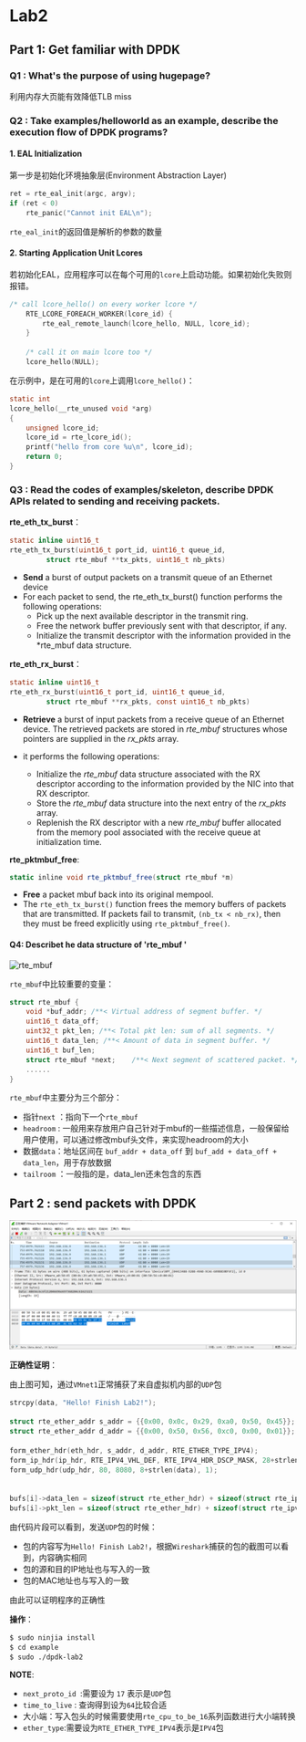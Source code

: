 # Lab2

## Part 1: Get familiar with DPDK

### Q1 : What's the purpose of using hugepage?

利用内存大页能有效降低TLB miss



### Q2 : Take examples/helloworld as an example, describe the execution flow of DPDK programs?

#### 1. EAL Initialization

第一步是初始化环境抽象层(Environment Abstraction Layer)

```c
ret = rte_eal_init(argc, argv);
if (ret < 0)
	rte_panic("Cannot init EAL\n");
```

`rte_eal_init`的返回值是解析的参数的数量



#### 2. Starting Application Unit Lcores

若初始化EAL，应用程序可以在每个可用的`lcore`上启动功能。如果初始化失败则报错。

```c
/* call lcore_hello() on every worker lcore */
	RTE_LCORE_FOREACH_WORKER(lcore_id) {
		rte_eal_remote_launch(lcore_hello, NULL, lcore_id);
	}

	/* call it on main lcore too */
	lcore_hello(NULL);
```

在示例中，是在可用的`lcore`上调用`lcore_hello()`：

```c
static int
lcore_hello(__rte_unused void *arg)
{
	unsigned lcore_id;
	lcore_id = rte_lcore_id();
	printf("hello from core %u\n", lcore_id);
	return 0;
}
```



### Q3 : Read the codes of examples/skeleton, describe DPDK APIs related to sending and receiving packets.

**rte_eth_tx_burst**：

```c
static inline uint16_t
rte_eth_tx_burst(uint16_t port_id, uint16_t queue_id,
		 struct rte_mbuf **tx_pkts, uint16_t nb_pkts)
```

* **Send** a burst of output packets on a transmit queue of an Ethernet device
* For each packet to send, the rte_eth_tx_burst() function performs the following operations:
   * Pick up the next available descriptor in the transmit ring.
   * Free the network buffer previously sent with that descriptor, if any.
   * Initialize the transmit descriptor with the information provided in the *rte_mbuf data structure.

**rte_eth_rx_burst**：

```c
static inline uint16_t
rte_eth_rx_burst(uint16_t port_id, uint16_t queue_id,
		 struct rte_mbuf **rx_pkts, const uint16_t nb_pkts)
```

* **Retrieve** a burst of input packets from a receive queue of an Ethernet device. The retrieved packets are stored in *rte_mbuf* structures whose pointers are supplied in the *rx_pkts* array.

* it performs the following operations:
   * Initialize the *rte_mbuf* data structure associated with the RX descriptor according to the information provided by the NIC into that RX descriptor.
   * Store the *rte_mbuf* data structure into the next entry of the *rx_pkts* array.
   * Replenish the RX descriptor with a new *rte_mbuf* buffer allocated from the memory pool associated with the receive queue at initialization time.

**rte_pktmbuf_free**:

```c#
static inline void rte_pktmbuf_free(struct rte_mbuf *m)
```

* **Free** a packet mbuf back into its original mempool.
* The `rte_eth_tx_burst()` function frees the memory buffers of packets that are transmitted. If packets fail to transmit, `(nb_tx < nb_rx)`, then they must be freed explicitly using `rte_pktmbuf_free()`.



#### Q4: Describet he data structure of 'rte_mbuf '

![rte_mbuf](\rte_mbuf.png)

`rte_mbuf`中比较重要的变量：

```c
struct rte_mbuf {
	void *buf_addr; /**< Virtual address of segment buffer. */
	uint16_t data_off;
	uint32_t pkt_len; /**< Total pkt len: sum of all segments. */
	uint16_t data_len; /**< Amount of data in segment buffer. */
	uint16_t buf_len;
    struct rte_mbuf *next;    /**< Next segment of scattered packet. */
	......
}
```

`rte_mbuf`中主要分为三个部分：

* 指针`next` ：指向下一个`rte_mbuf`
* `headroom` :  一般用来存放用户自己针对于mbuf的一些描述信息，一般保留给用户使用，可以通过修改mbuf头文件，来实现headroom的大小
* 数据`data`：地址区间在 `buf_addr + data_off` 到 `buf_add + data_off + data_len`，用于存放数据
* `tailroom` ：一般指的是，data_len还未包含的东西

## Part 2 : send packets with DPDK

![result](result.png)

**正确性证明**：

由上图可知，通过`VMnet1`正常捕获了来自虚拟机内部的`UDP`包

```c
strcpy(data, "Hello! Finish Lab2!");

struct rte_ether_addr s_addr = {{0x00, 0x0c, 0x29, 0xa0, 0x50, 0x45}};
struct rte_ether_addr d_addr = {{0x00, 0x50, 0x56, 0xc0, 0x00, 0x01}};

form_ether_hdr(eth_hdr, s_addr, d_addr, RTE_ETHER_TYPE_IPV4);
form_ip_hdr(ip_hdr, RTE_IPV4_VHL_DEF, RTE_IPV4_HDR_DSCP_MASK, 28+strlen(data), 0, 0, 64, 17, rte_ipv4_cksum(ip_hdr), RTE_IPV4(192,168,136,9),RTE_IPV4(192,168,136,1));
form_udp_hdr(udp_hdr, 80, 8080, 8+strlen(data), 1);

		
bufs[i]->data_len = sizeof(struct rte_ether_hdr) + sizeof(struct rte_ipv4_hdr) + sizeof(struct rte_udp_hdr) + strlen(data);
bufs[i]->pkt_len = sizeof(struct rte_ether_hdr) + sizeof(struct rte_ipv4_hdr) + sizeof(struct rte_udp_hdr) + strlen(data);
```

由代码片段可以看到，发送`UDP`包的时候：

* 包的内容写为`Hello! Finish Lab2!`，根据`Wireshark`捕获的包的截图可以看到，内容确实相同
* 包的源和目的IP地址也与写入的一致
* 包的MAC地址也与写入的一致

由此可以证明程序的正确性

**操作**：

```bash
$ sudo ninjia install
$ cd example
$ sudo ./dpdk-lab2
```

**NOTE**:

* `next_proto_id `:需要设为 `17` 表示是`UDP`包
* `time_to_live` : 查询得到设为`64`比较合适
* 大小端：写入包头的时候需要使用`rte_cpu_to_be_16`系列函数进行大小端转换
* `ether_type`:需要设为`RTE_ETHER_TYPE_IPV4`表示是`IPV4`包